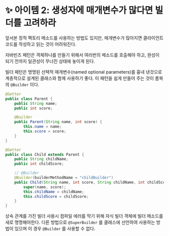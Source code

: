 # ✨ 아이템 2: 생성자에 매개변수가 많다면 빌더를 고려하라

앞서본 정적 팩토리 메소드를 사용하는 방법도 있지만, 매개변수가 많아지면 클라이언트 코드를 작성하고 읽는 것이 어려워진다.

자바빈즈 패턴은 객체하나를 만들기 위해서 여러번의 메소드를 호출해야 하고, 완성이 되기 전까지 일관성이 무너진 상태에 놓이게 된다.

빌더 패턴은 명명된 선택적 매개변수(named optional parameters)를 흉내 낸것으로 계층적으로 설계된 클래스와 함께 사용하기 좋다. 이 패턴을 쉽게 만들어 주는 것이 롬복의 `@Builder` 이다.

```java
@Getter
public class Parent {
    public String name;
    public int score;

    @Builder
    public Parent(String name, int score) {
        this.name = name;
        this.score = score;
    }
}

@Getter
public class Child extends Parent {
    public String childName;
    public int childScore;

    // @Builder
    @Builder(builderMethodName = "childBuilder")
    public Child(String name, int score, String childName, int childScore) {
        super(name, score);
        this.childName = childName;
        this.childScore = childScore;
    }
}
```

상속 관계를 가진 빌더 사용시 컴파일 에러를 막기 위해 자식 빌더 객체에 빌더 메소드를 새로 명명해야한다. 다른 방법으로 `@SuperBuilder` 를 클래스에 선언하여 사용하는 방법이 있으며 이 경우 `@Builder` 를 사용할 수 없다.
